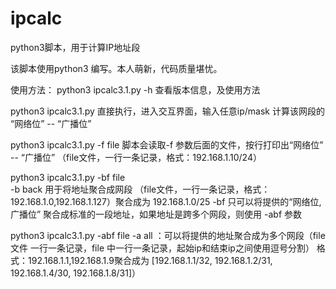 # ipcalc
python3脚本，用于计算IP地址段

该脚本使用python3 编写。本人萌新，代码质量堪忧。

使用方法：
  python3 ipcalc3.1.py -h 查看版本信息，及使用方法

  python3 ipcalc3.1.py 直接执行，进入交互界面，输入任意ip/mask 计算该网段的 “网络位” -- “广播位”

  python3 ipcalc3.1.py -f file 脚本会读取-f 参数后面的文件，按行打印出“网络位” -- “广播位” （file文件，一行一条记录，格式：192.168.1.10/24）
  
  
  
  python3 ipcalc3.1.py -bf file  
                          -b back 用于将地址聚合成网段 （file文件，一行一条记录，格式：192.168.1.0,192.168.1.127）聚合成为 192.168.1.0/25
                          -bf 只可以将提供的“网络位,广播位” 聚合成标准的一段地址，如果地址是跨多个网段，则使用 -abf 参数
                          
                          
  python3 ipcalc3.1.py -abf file
                          -a all ：可以将提供的地址聚合成为多个网段（file文件 一行一条记录，file 中一行一条记录，起始ip和结束ip之间使用逗号分割）
                          格式：192.168.1.1,192.168.1.9聚合成为 [192.168.1.1/32, 192.168.1.2/31, 192.168.1.4/30, 192.168.1.8/31]）
                                                
                          
                          
